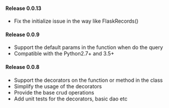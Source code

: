 #### Release 0.0.13
- Fix the initialize issue in the way like FlaskRecords()

#### Release 0.0.9
- Support the default params in the function when do the query
- Compatible with the Python2.7+ and 3.5+

#### Release 0.0.8
- Support the decorators on the function or method in the class
- Simplify the usage of the decorators
- Provide the base crud operations
- Add unit tests for the decorators, basic dao etc
